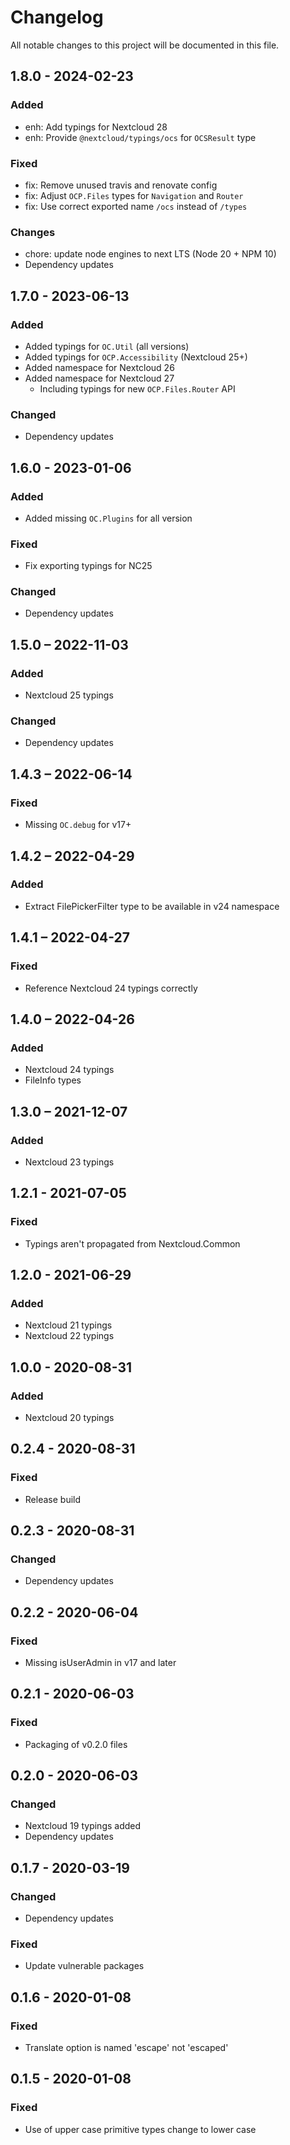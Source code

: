 # Changelog

All notable changes to this project will be documented in this file.

## 1.8.0 - 2024-02-23
### Added
* enh: Add typings for Nextcloud 28
* enh: Provide `@nextcloud/typings/ocs` for `OCSResult` type

### Fixed
* fix: Remove unused travis and renovate config
* fix: Adjust `OCP.Files` types for `Navigation` and `Router`
* fix: Use correct exported name `/ocs` instead of `/types`

### Changes
* chore: update node engines to next LTS (Node 20 + NPM 10)
* Dependency updates

## 1.7.0 - 2023-06-13
### Added
- Added typings for `OC.Util` (all versions)
- Added typings for `OCP.Accessibility` (Nextcloud 25+)
- Added namespace for Nextcloud 26
- Added namespace for Nextcloud 27
  - Including typings for new `OCP.Files.Router` API
### Changed
- Dependency updates

## 1.6.0 - 2023-01-06
### Added
- Added missing `OC.Plugins` for all version
### Fixed
- Fix exporting typings for NC25
### Changed
- Dependency updates

## 1.5.0 – 2022-11-03
### Added
- Nextcloud 25 typings
### Changed
- Dependency updates

## 1.4.3 – 2022-06-14
### Fixed
- Missing `OC.debug` for v17+

## 1.4.2 – 2022-04-29
### Added
- Extract FilePickerFilter type to be available in v24 namespace

## 1.4.1 – 2022-04-27
### Fixed
- Reference Nextcloud 24 typings correctly

## 1.4.0 – 2022-04-26
### Added
- Nextcloud 24 typings
- FileInfo types

## 1.3.0 – 2021-12-07
### Added
- Nextcloud 23 typings

## 1.2.1 - 2021-07-05
### Fixed
- Typings aren't propagated from Nextcloud.Common

## 1.2.0 - 2021-06-29
### Added
- Nextcloud 21 typings
- Nextcloud 22 typings

## 1.0.0 - 2020-08-31
### Added
- Nextcloud 20 typings

## 0.2.4 - 2020-08-31
### Fixed
- Release build

## 0.2.3 - 2020-08-31
### Changed
- Dependency updates

## 0.2.2 - 2020-06-04
### Fixed
- Missing isUserAdmin in v17 and later

## 0.2.1 - 2020-06-03
### Fixed
- Packaging of v0.2.0 files

## 0.2.0 - 2020-06-03
### Changed
- Nextcloud 19 typings added
- Dependency updates

## 0.1.7 - 2020-03-19
### Changed
- Dependency updates
### Fixed
- Update vulnerable packages

## 0.1.6 - 2020-01-08
### Fixed
- Translate option is named 'escape' not 'escaped'

## 0.1.5 - 2020-01-08
### Fixed
- Use of upper case primitive types change to lower case
